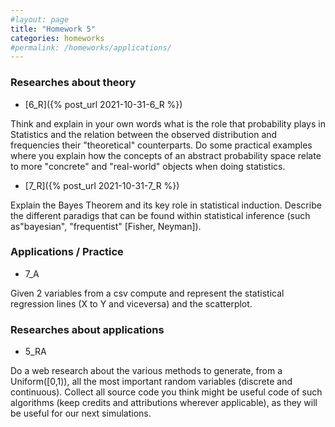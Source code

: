 ```yaml
---
#layout: page
title: "Homework 5"
categories: homeworks
#permalink: /homeworks/applications/
---
```

<h3>Researches about theory</h3>

- [6_R]({% post_url 2021-10-31-6_R %})

Think and explain in your own words what is the role that probability plays in Statistics and the relation between the observed distribution and frequencies their "theoretical" counterparts. Do some practical examples where you explain how the concepts of an abstract probability space relate to more "concrete" and "real-world" objects when doing statistics.

- [7_R]({% post_url 2021-10-31-7_R %})

Explain the Bayes Theorem and its key role in statistical induction. Describe the different paradigs that can be found within statistical inference (such as"bayesian", "frequentist" \[Fisher, Neyman\]).

<h3>Applications / Practice</h3>

- 7_A

Given 2 variables from a csv compute and represent the statistical regression lines (X to Y and viceversa) and the scatterplot.

<h3>Researches about applications</h3>

- 5_RA

Do a web research about the various methods to generate, from a Uniform(\[0,1)), all the most important random variables (discrete and continuous). Collect all source code you think might be useful code of such algorithms (keep credits and attributions wherever applicable), as they will be useful for our next simulations.  
